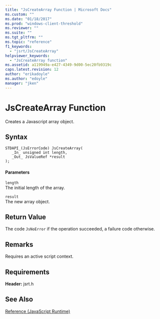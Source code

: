 ```yaml
---
title: "JsCreateArray Function | Microsoft Docs"
ms.custom: ""
ms.date: "01/18/2017"
ms.prod: "windows-client-threshold"
ms.reviewer: ""
ms.suite: ""
ms.tgt_pltfrm: ""
ms.topic: "reference"
f1_keywords: 
  - "jsrt/JsCreateArray"
helpviewer_keywords: 
  - "JsCreateArray function"
ms.assetid: a119949a-e427-4349-9d00-5ec20fb9319c
caps.latest.revision: 12
author: "erikadoyle"
ms.author: "edoyle"
manager: "jken"
---
```

# JsCreateArray Function
Creates a Javascript array object.  
  
## Syntax  
  
```  
STDAPI_(JsErrorCode) JsCreateArray(  
   _In_ unsigned int length,  
   _Out_ JsValueRef *result  
);  
```  
  
#### Parameters  
 `length`  
 The initial length of the array.  
  
 `result`  
 The new array object.  
  
## Return Value  
 The code `JsNoError` if the operation succeeded, a failure code otherwise.  
  
## Remarks  
 Requires an active script context.  
  
## Requirements  
 **Header:** jsrt.h  
  
## See Also  
 [Reference (JavaScript Runtime)](../chakra-hosting/reference-javascript-runtime.md)